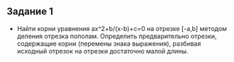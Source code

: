 ## Задание 1 
* Найти корни уравнения ax^2+b/(x-b)+c=0 на отрезке [-a,b] методом деления отрезка пополам. Определить предварительно отрезки, содержащие корни (перемены знака выражения), разбивая исходный отрезок на отрезки достаточно малой длины.
